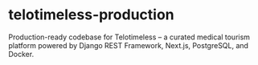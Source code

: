 # telotimeless-production
Production-ready codebase for Telotimeless – a curated medical tourism platform powered by Django REST Framework, Next.js, PostgreSQL, and Docker.
